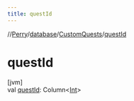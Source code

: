 ```yaml
---
title: questId
---
```

//[Perry](../../../index.html)/[database](../index.html)/[CustomQuests](index.html)/[questId](quest-id.html)



# questId



[jvm]\
val [questId](quest-id.html): Column&lt;[Int](https://kotlinlang.org/api/latest/jvm/stdlib/kotlin/-int/index.html)&gt;




